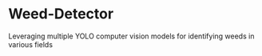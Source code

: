 # Weed-Detector
Leveraging multiple YOLO computer vision models for identifying weeds in various fields

